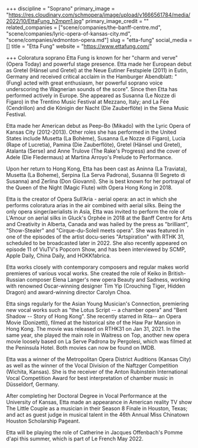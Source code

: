 +++
discipline = "Soprano"
primary_image = "https://res.cloudinary.com/schmopera/image/upload/v1666561784/media/2022/10/EttaFung_h2mpm1.jpg"
primary_image_credit = ""
related_companies = ["scene/companies/the-banff-centre.md", "scene/companies/lyric-opera-of-kansas-city.md", "scene/companies/edmonton-opera.md"]
slug = "etta-fung"
social_media = []
title = "Etta Fung"
website = "https://www.ettafung.com/"

+++
Coloratura soprano Etta Fung is known for her "charm and verve" (Opera Today) and powerful stage presence. Etta made her European debut as Gretel (Hänsel und Gretel) at the Neue Eutiner Festspiele (2011) in Eutin, Germany and received critical acclaim in the Hamburger Abendblatt: "(Fung) acted with great enthusiasm, her powerful soprano voice underscoring the Wagnerian sounds of the score". Since then Etta has performed actively in Europe. She appeared as Susanna (Le Nozze di Figaro) in the Trentino Music Festival at Mezzano, Italy; and La Fée (Cendrillon) and die Königin der Nacht (Die Zauberflöte) in the Siena Music Festival.

Etta made her American debut as Peep-Bo (Mikado) with the Lyric Opera of Kansas City (2012-2013). Other roles she has performed in the United States include Musetta (La Bohème), Susanna (Le Nozze di Figaro), Lucia (Rape of Lucretia), Pamina (Die Zauberflöte), Gretel (Hänsel und Gretel), Atalanta (Serse) and Anne Trulove (The Rake's Progress) and the cover of Adele (Die Fledermaus) at Martina Arroyo's Prelude to Performance.

Upon her return to Hong Kong, Etta has been cast as Aninna (La Traviata), Musetta (La Boheme), Serpina (La Serva Padrona), Susanna (Il Segreto di Susanna) and Zerlina (Don Giovanni). She is best known for her portrayal of the Queen of the Night (Magic Flute) with Opera Hong Kong in 2018.

Etta is the creator of Opera Sull’Aria - aerial opera: an act in which she performs coloratura arias in the air combined with aerial silks. Being the only opera singer/aerialists in Asia, Etta was invited to perform the role of L'Amour on aerial silks in Gluck's Orphée in 2018 at the Banff Centre for Arts and Creativity in Alberta, Canada and was hailed by the press as "brilliant", "Show-Stealer" and "Cirque-du-Soleil meets opera". She was featured in one of the episodes of the artist docu-series "Artspiration" with RTHK 31, scheduled to be broadcasted later in 2022. She also recently appeared on episode 11 of ViuTV's Popcorn Show, and has been interviewed by SCMP, Apple Daily, China Daily, and HOKKfabrica.

Etta works closely with contemporary composers and regular makes world premieres of various vocal works. She created the role of Keiko in British-Russian composer Elena Langer's new opera Beauty and Sadness, working with renowned Oscar-winning designer Tim Yip (Crouching Tiger, Hidden Dragon) and award-winning director Carolyn Choa.

Etta sings regularly for the Asian Young Musician's Connection, premiering new vocal works such as "the Lotus Script -- a chamber opera" and "Bent Shadow -- Story of Hong Kong". She recently starred in Rita-- an Opera Movie (Donizetti), filmed at the historical site of the Haw Par Mansion in Hong Kong. The movie was released on RTHK31 on Jan 31, 2021. In the same year, she played the main role in Waitress on Top, another new opera movie loosely based on La Serve Padrona by Pergolesi, which was filmed at the Peninsula Hotel. Both movies can now be found on IMDB.

Etta was a winner of the Metropolitan Opera District Auditions (Kansas City) as well as the winner of the Vocal Division of the Naftzger Competition (Wichita, Kansas). She is the receiver of the Anton Rubinstein International Vocal Competition Award for best interpretation of chamber music in Düsseldorf, Germany.

After completing her Doctoral Degree in Vocal Performance at the University of Kansas, Etta made an appearance in American reality TV show The Little Couple as a musician in their Season 8 Finale in Houston, Texas; and act as guest judge in musical talent in the 46th Annual Miss Chinatown Houston Scholarship Pageant.

Etta will be playing the role of Catherine in Jacques Offenbach's Pomme d'api this summer, which is part of Le French May 2022.